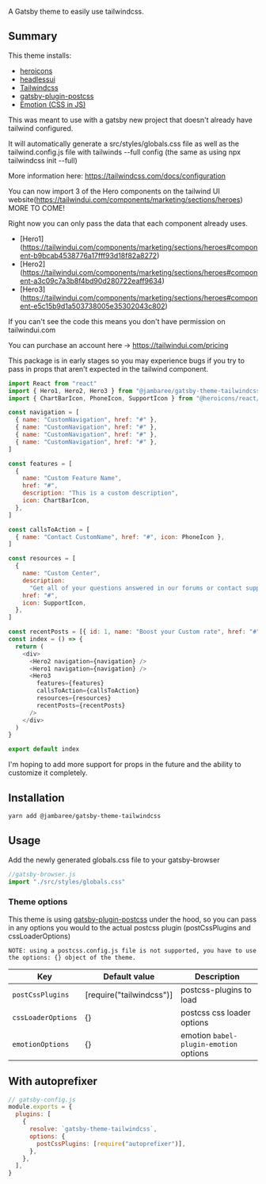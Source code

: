 A Gatsby theme to easily use tailwindcss.

## Summary

This theme installs:

- [heroicons](https://heroicons.com/)
- [headlessui](https://headlessui.dev/)
- [Tailwindcss](https://tailwindcss.com)
- [gatsby-plugin-postcss](https://www.gatsbyjs.org/packages/gatsby-plugin-postcss/)
- [Emotion (CSS in JS)](https://emotion.sh)

This was meant to use with a gatsby new project that doesn't already have tailwind configured.

It will automatically generate a src/styles/globals.css file as well as the tailwind.config.js file with tailwinds --full config (the same as using npx tailwindcss init --full)

More information here: https://tailwindcss.com/docs/configuration

You can now import 3 of the Hero components on the tailwind UI website(https://tailwindui.com/components/marketing/sections/heroes) MORE TO COME!

Right now you can only pass the data that each component already uses.

- [Hero1] (https://tailwindui.com/components/marketing/sections/heroes#component-b9bcab4538776a17fff93d18f82a8272)
- [Hero2] (https://tailwindui.com/components/marketing/sections/heroes#component-a3c09c7a3b8f4bd90d280722eaff9634)
- [Hero3] (https://tailwindui.com/components/marketing/sections/heroes#component-e5c15b9d1a503738005e35302043c802)

If you can't see the code this means you don't have permission on tailwindui.com

You can purchase an account here -> https://tailwindui.com/pricing

This package is in early stages so you may experience bugs if you try to pass in props that aren't expected in the tailwind component.

```js
import React from "react"
import { Hero1, Hero2, Hero3 } from "@jambaree/gatsby-theme-tailwindcss"
import { ChartBarIcon, PhoneIcon, SupportIcon } from "@heroicons/react/outline"

const navigation = [
  { name: "CustomNavigation", href: "#" },
  { name: "CustomNavigation", href: "#" },
  { name: "CustomNavigation", href: "#" },
  { name: "CustomNavigation", href: "#" },
]

const features = [
  {
    name: "Custom Feature Name",
    href: "#",
    description: "This is a custom description",
    icon: ChartBarIcon,
  },
]

const callsToAction = [
  { name: "Contact CustomName", href: "#", icon: PhoneIcon },
]

const resources = [
  {
    name: "Custom Center",
    description:
      "Get all of your questions answered in our forums or contact support.",
    href: "#",
    icon: SupportIcon,
  },
]

const recentPosts = [{ id: 1, name: "Boost your Custom rate", href: "#" }]
const index = () => {
  return (
    <div>
      <Hero2 navigation={navigation} />
      <Hero1 navigation={navigation} />
      <Hero3
        features={features}
        callsToAction={callsToAction}
        resources={resources}
        recentPosts={recentPosts}
      />
    </div>
  )
}

export default index
```

I'm hoping to add more support for props in the future and the ability to customize it completely.

## Installation

```sh
yarn add @jambaree/gatsby-theme-tailwindcss
```

## Usage

Add the newly generated globals.css file to your gatsby-browser

```js
//gatsby-browser.js
import "./src/styles/globals.css"
```

### Theme options

This theme is using [gatsby-plugin-postcss](https://www.gatsbyjs.org/packages/gatsby-plugin-postcss/) under the hood, so you can pass in any options you would to the actual postcss plugin (postCssPlugins and cssLoaderOptions)

    NOTE: using a postcss.config.js file is not supported, you have to use the options: {} object of the theme.

| Key                | Default value            | Description                            |
| ------------------ | ------------------------ | -------------------------------------- |
| `postCssPlugins`   | [require("tailwindcss")] | postcss-plugins to load                |
| `cssLoaderOptions` | {}                       | postcss css loader options             |
| `emotionOptions`   | {}                       | emotion `babel-plugin-emotion` options |

## With autoprefixer

```js
// gatsby-config.js
module.exports = {
  plugins: [
    {
      resolve: `gatsby-theme-tailwindcss`,
      options: {
        postCssPlugins: [require("autoprefixer")],
      },
    },
  ],
}
```
